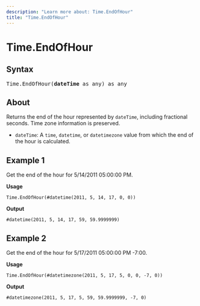 ```yaml
---
description: "Learn more about: Time.EndOfHour"
title: "Time.EndOfHour"
---
```

# Time.EndOfHour

## Syntax

<pre>
Time.EndOfHour(<b>dateTime</b> as any) as any
</pre>
  
## About

Returns the end of the hour represented by `dateTime`, including fractional seconds. Time zone information is preserved.

* `dateTime`: A `time`, `datetime`, or `datetimezone` value from which the end of the hour is calculated.

## Example 1

Get the end of the hour for 5/14/2011 05:00:00 PM.

**Usage**

```powerquery-m
Time.EndOfHour(#datetime(2011, 5, 14, 17, 0, 0))
```

**Output**

`#datetime(2011, 5, 14, 17, 59, 59.9999999)`

## Example 2

Get the end of the hour for 5/17/2011 05:00:00 PM -7:00.

**Usage**

```powerquery-m
Time.EndOfHour(#datetimezone(2011, 5, 17, 5, 0, 0, -7, 0))
```

**Output**

`#datetimezone(2011, 5, 17, 5, 59, 59.9999999, -7, 0)`
